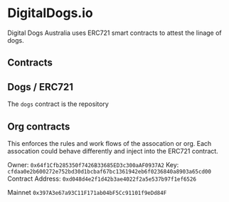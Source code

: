 # DigitalDogs.io
Digital Dogs Australia uses ERC721 smart contracts to attest the linage of dogs.

## Contracts

## Dogs / ERC721

The `dogs` contract is the repository 

## Org contracts

This enforces the rules and work flows of the assocation or org.  Each assocation could behave differently and inject into the ERC721 contract.

Owner: `0x64f1Cfb285350f7426B33685ED3c300aAF0937A2`
Key: `cfdaa0e2b600272e752bd30d1bcbaf67bc1361942eb6f0236840a8903a65cd00`
Contract Address: `0xd048d4e2f1d42b3ae4022f2a5e537b97f1ef6526`

Mainnet `0x397A3e67a93C11F171ab04bF5Cc91101f9eDd84F`